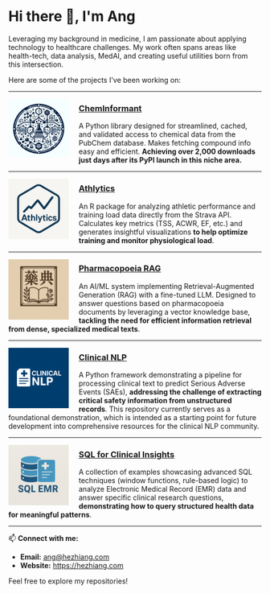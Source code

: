 

# Hi there 👋, I'm Ang

Leveraging my background in medicine, I am passionate about applying technology to healthcare challenges. My work often spans areas like health-tech, data analysis, MedAI, and creating useful utilities born from this intersection.

Here are some of the projects I've been working on:

---

<img src="https://github.com/HzaCode/ChemInformant/blob/main/images/logo.jpg?raw=true" width="120" align="left" style="margin-right: 20px; margin-bottom: 10px;"/>

### [ChemInformant](https://github.com/HzaCode/ChemInformant)

A Python library designed for streamlined, cached, and validated access to chemical data from the PubChem database. Makes fetching compound info easy and efficient. **Achieving over 2,000 downloads just days after its PyPI launch in this niche area.**
<br clear="left"/>

---

<img src="https://github.com/HzaCode/Athlytics/blob/main/image.png?raw=true" width="120" align="left" style="margin-right: 20px; margin-bottom: 10px;"/>

### [Athlytics](https://github.com/HzaCode/Athlytics)

An R package for analyzing athletic performance and training load data directly from the Strava API. Calculates key metrics (TSS, ACWR, EF, etc.) and generates insightful visualizations **to help optimize training and monitor physiological load**.
<br clear="left"/>

---


<img src="https://raw.githubusercontent.com/HzaCode/ChinaPharma_Consulting/refs/heads/main/logo.png" width="120" align="left" style="margin-right: 20px; margin-bottom: 10px;"/>

### [Pharmacopoeia RAG](https://github.com/HzaCode/ChinaPharma_Consulting)

An AI/ML system implementing Retrieval-Augmented Generation (RAG) with a fine-tuned LLM. Designed to answer questions based on pharmacopoeia documents by leveraging a vector knowledge base, **tackling the need for efficient information retrieval from dense, specialized medical texts**.
<br clear="left"/>

---


<img src="https://raw.githubusercontent.com/HzaCode/ClinNLP/refs/heads/main/logo.png" width="120" align="left" style="margin-right: 20px; margin-bottom: 10px;"/>

### [Clinical NLP](https://github.com/HzaCode/ClinNLP)

A Python framework demonstrating a pipeline for processing clinical text to predict Serious Adverse Events (SAEs), **addressing the challenge of extracting critical safety information from unstructured records**. This repository currently serves as a foundational demonstration, which is intended as a starting point for future development into comprehensive resources for the clinical NLP community.
<br clear="left"/>




---


<img src="https://raw.githubusercontent.com/HzaCode/emr-sql-queries-demo/refs/heads/main/logo.png" width="120" align="left" style="margin-right: 20px; margin-bottom: 10px;"/>

### [SQL for Clinical Insights](https://github.com/HzaCode/emr-sql-queries-demo)

A collection of examples showcasing advanced SQL techniques (window functions, rule-based logic) to analyze Electronic Medical Record (EMR) data and answer specific clinical research questions, **demonstrating how to query structured health data for meaningful patterns**.
<br clear="left"/>

---

📫 **Connect with me:**

*   **Email:** [ang@hezhiang.com](mailto:ang@hezhiang.com)
*   **Website:** https://hezhiang.com

Feel free to explore my repositories!
